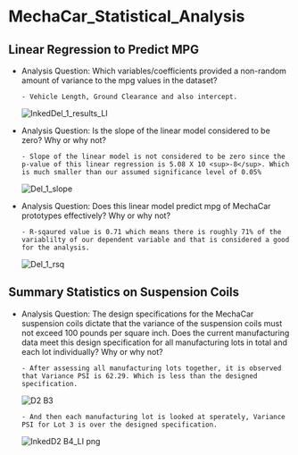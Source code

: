 # MechaCar_Statistical_Analysis

## Linear Regression to Predict MPG

- Analysis Question: Which variables/coefficients provided a non-random amount of variance to the mpg values in the dataset?
      
      - Vehicle Length, Ground Clearance and also intercept.
     
     ![InkedDel_1_results_LI](https://user-images.githubusercontent.com/74985818/121766615-4e1fd380-cb21-11eb-8e9b-4ea46b57a81f.jpg)

      
- Analysis Question: Is the slope of the linear model considered to be zero? Why or why not?
      
      - Slope of the linear model is not considered to be zero since the p-value of this linear regression is 5.08 X 10 <sup>-8</sup>. Which is much smaller than our assumed significance level of 0.05%

     ![Del_1_slope](https://user-images.githubusercontent.com/74985818/121766627-5aa42c00-cb21-11eb-8041-c8ac669b5523.png)


- Analysis Question: Does this linear model predict mpg of MechaCar prototypes effectively? Why or why not?
     
      - R-sqaured value is 0.71 which means there is roughly 71% of the variablilty of our dependent variable and that is considered a good for the analysis.

     ![Del_1_rsq](https://user-images.githubusercontent.com/74985818/121766632-655ec100-cb21-11eb-8b7d-ad32297687dc.png)



## Summary Statistics on Suspension Coils

- Analysis Question: The design specifications for the MechaCar suspension coils dictate that the variance of the suspension coils must not exceed 100 pounds per square inch. Does the current manufacturing data meet this design specification for all manufacturing lots in total and each lot individually? Why or why not?
      
      - After assessing all manufacturing lots together, it is observed that Variance PSI is 62.29. Which is less than the designed specification.

     ![D2 B3](https://user-images.githubusercontent.com/74985818/121766727-241ae100-cb22-11eb-935b-ed553079aaa1.png)
      
      - And then each manufacturing lot is looked at sperately, Variance PSI for Lot 3 is over the designed specification.

     ![InkedD2 B4_LI png](https://user-images.githubusercontent.com/74985818/121766786-6a704000-cb22-11eb-9442-b25224c41eff.jpg)


